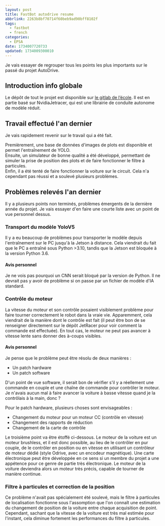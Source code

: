 ```yaml
---
layout: post
title: FastBot autodrive resume
abbrlink: 2263b8bf70714f60beb9ad90bff8102f
tags:
  - fastbot
  - french
categories:
  - EPSA
date: 1734007720733
updated: 1734009300010
---
```


Je vais essayer de regrouper tous les points les plus importants sur le passé du projet AutoDrive.

## Introduction info globale

Le dépôt de tout le projet est disponible sur [le gitlab de l’école](https://gitlab.ec-lyon.fr/fastbot-autodrive/rendu). Il est en partie basé sur NvidiaJetracer, qui est une librairie de conduite autonome de modèle réduit.

## Travail effectué l'an dernier

Je vais rapidement revenir sur le travail qui a été fait.

Premièrement, une base de données d'images de plots est disponible et permet l'entraînement de YOLO.\
Ensuite, un simulateur de bonne qualité a été développé, permettant de simuler la prise de position des plots et de faire fonctionner le filtre à particules.\
Enfin, il a été tenté de faire fonctionner la voiture sur le circuit. Cela n'a cependant pas réussi et a soulevé plusieurs problèmes.

## Problèmes relevés l'an dernier

Il y a plusieurs points non terminés, problèmes émergents de la dernière année du projet. Je vais essayer d'en faire une courte liste avec un point de vue personnel dessus.

### Transport du modèle YoloV5

Il y a eu beaucoup de problèmes pour transporter le modèle depuis l'entraînement sur le PC jusqu'à la Jetson à distance. Cela viendrait du fait que le PC a entraîné sous Python >3.10, tandis que la Jetson est bloquée à la version Python 3.6.

#### Avis personnel

Je ne vois pas pourquoi un CNN serait bloqué par la version de Python. Il ne devrait pas y avoir de problème si on passe par un fichier de modèle d'IA standard.

### Contrôle du moteur

La vitesse du moteur et son contrôle posaient visiblement problème pour faire tourner correctement le robot dans la vraie vie. Apparemment, cela viendrait de la manière dont le contrôle est fait (il peut être bon de se renseigner directement sur le dépôt JetRacer pour voir comment la commande est effectuée). En tout cas, le moteur ne peut pas avancer à vitesse lente sans donner des à-coups visibles.

#### Avis personnel

Je pense que le problème peut être résolu de deux manières :

- Un patch hardware
- Un patch software

D'un point de vue software, il serait bon de vérifier s'il y a réellement une commande en couple et une chaîne de commande pour contrôler le moteur. Je n'avais aucun mal à faire avancer la voiture à basse vitesse quand je la contrôlais à la main, donc ?

Pour le patch hardware, plusieurs choses sont envisageables :

- Changement du moteur pour un moteur CC (contrôle en vitesse)
- Changement des rapports de réduction
- Changement de la carte de contrôle

Le troisième point va être étoffé ci-dessous. Le moteur de la voiture est un moteur brushless, et il est donc possible, au lieu de le contrôler en pur couple, de le contrôler en position ou en vitesse en utilisant un contrôleur de moteur dédié (style Odrive, avec un encodeur magnétique). Une carte électronique peut être développée en ce sens si un membre du projet a une appétence pour ce genre de partie très électronique. Le moteur de la voiture deviendra alors un moteur très précis, capable de tourner de manière continue.

### Filtre à particules et correction de la position

Ce problème n'avait pas spécialement été soulevé, mais le filtre à particules de localisation fonctionne sous l'assomption que l'on connaît une estimation du changement de position de la voiture entre chaque acquisition de point. Cependant, sachant que la vitesse de la voiture est très mal estimée pour l'instant, cela diminue fortement les performances du filtre à particules.

<style>
/* Subdue the top-header branding */
body.page-note nav.navbar { display: none; }

/* Subdue the JoplinCloud footer */
body.page-note > div.footer { display: none; }
</style>

